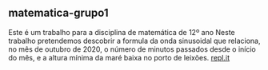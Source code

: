 ## matematica-grupo1
Este é um trabalho para a disciplina de matemática de 12º ano
Neste trabalho pretendemos descobrir a formula da onda sinusoidal que relaciona, no mês de outubro de 2020, o número de minutos passados desde o início do mês, e a altura mínima da maré baixa no porto de leixões.
[repl.it](https://repl.it/@GForce4760/matematica-grupo1#README.md)
